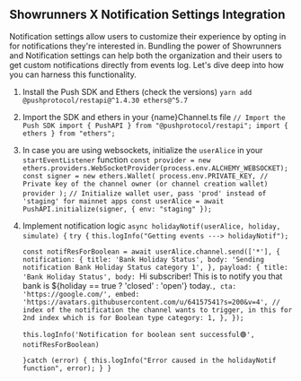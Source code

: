 ## Showrunners X Notification Settings Integration

Notification settings allow users to customize their experience by opting in for notifications they're interested in. Bundling the power of Showrunners and Notification settings can help both the organization and their users to get custom notifications directly from events log.
Let's dive deep into how you can harness this functionality.

1. Install the Push SDK and Ethers (check the versions)
   `yarn add @pushprotocol/restapi@^1.4.30 ethers@^5.7`

2. Import the SDK and ethers in your {name}Channel.ts file
   `// Import the Push SDK
    import { PushAPI } from "@pushprotocol/restapi";
    import { ethers } from "ethers";`

3. In case you are using websockets, initialize the `userAlice` in your `startEventListener` function
    `const provider = new ethers.providers.WebSocketProvider(process.env.ALCHEMY_WEBSOCKET);`
    `const signer = new ethers.Wallet(
          process.env.PRIVATE_KEY, // Private key of the channel owner (or channel creation wallet)
            provider
    );`
   `// Initialize wallet user, pass 'prod' instead of 'staging' for mainnet apps
   const userAlice = await PushAPI.initialize(signer, { env: "staging" });`

4. Implement notification logic
   `async holidayNotif(userAlice, holiday, simulate) {`
    `try {`
      `this.logInfo("Getting events ---> holidayNotif");`

    `const notifResForBoolean = await userAlice.channel.send(['*'], {
        notification: {
          title: 'Bank Holiday Status',
          body: 'Sending notification Bank Holiday Status category 1',
        },
        payload: {
          title: 'Bank Holiday Status',
          body: `Hi subscriber! This is to notify you that bank is ${holiday == true ? 'closed' : 'open'} today.`,
          cta: 'https://google.com/',
          embed: 'https://avatars.githubusercontent.com/u/64157541?s=200&v=4',
          // index of the notification the channel wants to trigger, in this for 2nd index which is for Boolean type
          category: 1,
        },
      });`

      `this.logInfo('Notification for boolean sent successful🟢', notifResForBoolean)`

    `}catch (error) {
      this.logInfo("Error caused in the holidayNotif function", error);
    }
  }`

